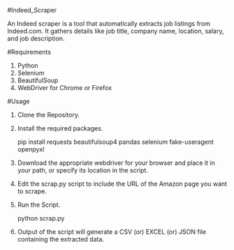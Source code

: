 #Indeed_Scraper

An Indeed scraper is a tool that automatically extracts job listings from Indeed.com. 
It gathers details like job title, company name, location, salary, and job description. 

#Requirements
1. Python 
2. Selenium
3. BeautifulSoup 
4. WebDriver for Chrome or Firefox
   

#Usage 
1. Clone the Repository.
2. Install the required packages.

   pip install requests beautifulsoup4 pandas selenium fake-useragent openpyxl
   
4. Download the appropriate webdriver for your browser and place it in your path, or specify its location in the script.
5. Edit the scrap.py script to include the URL of the Amazon page you want to scrape.
6. Run the Script.

    python scrap.py
   
8. Output of the script will generate a CSV (or) EXCEL (or) JSON file containing the extracted data. 
